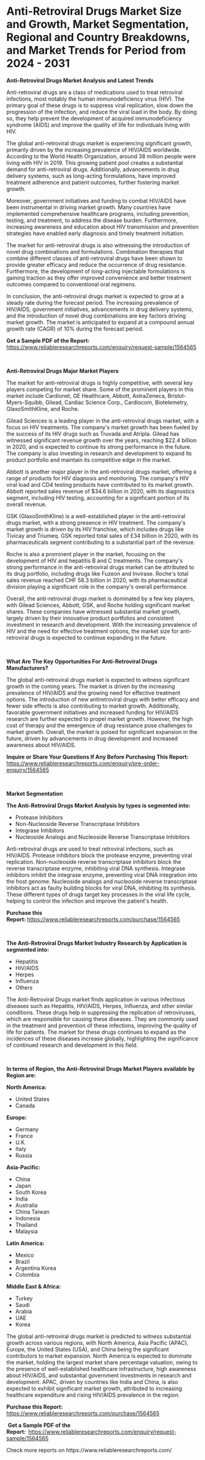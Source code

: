 <p><h1>Anti-Retroviral Drugs Market Size and Growth, Market Segmentation, Regional and Country Breakdowns, and Market Trends for Period from 2024 -  2031</h1></p><p><strong>Anti-Retroviral Drugs Market Analysis and Latest Trends</strong></p>
<p><p>Anti-retroviral drugs are a class of medications used to treat retroviral infections, most notably the human immunodeficiency virus (HIV). The primary goal of these drugs is to suppress viral replication, slow down the progression of the infection, and reduce the viral load in the body. By doing so, they help prevent the development of acquired immunodeficiency syndrome (AIDS) and improve the quality of life for individuals living with HIV.</p><p>The global anti-retroviral drugs market is experiencing significant growth, primarily driven by the increasing prevalence of HIV/AIDS worldwide. According to the World Health Organization, around 38 million people were living with HIV in 2019. This growing patient pool creates a substantial demand for anti-retroviral drugs. Additionally, advancements in drug delivery systems, such as long-acting formulations, have improved treatment adherence and patient outcomes, further fostering market growth.</p><p>Moreover, government initiatives and funding to combat HIV/AIDS have been instrumental in driving market growth. Many countries have implemented comprehensive healthcare programs, including prevention, testing, and treatment, to address the disease burden. Furthermore, increasing awareness and education about HIV transmission and prevention strategies have enabled early diagnosis and timely treatment initiation. </p><p>The market for anti-retroviral drugs is also witnessing the introduction of novel drug combinations and formulations. Combination therapies that combine different classes of anti-retroviral drugs have been shown to provide greater efficacy and reduce the occurrence of drug resistance. Furthermore, the development of long-acting injectable formulations is gaining traction as they offer improved convenience and better treatment outcomes compared to conventional oral regimens.</p><p>In conclusion, the anti-retroviral drugs market is expected to grow at a steady rate during the forecast period. The increasing prevalence of HIV/AIDS, government initiatives, advancements in drug delivery systems, and the introduction of novel drug combinations are key factors driving market growth. The market is anticipated to expand at a compound annual growth rate (CAGR) of 10% during the forecast period.</p></p>
<p><strong>Get a Sample PDF of the Report:&nbsp;</strong> <a href="https://www.reliableresearchreports.com/enquiry/request-sample/1564565">https://www.reliableresearchreports.com/enquiry/request-sample/1564565</a></p>
<p>&nbsp;</p>
<p><strong>Anti-Retroviral Drugs Major Market Players</strong></p>
<p><p>The market for anti-retroviral drugs is highly competitive, with several key players competing for market share. Some of the prominent players in this market include Cardionet, GE Healthcare, Abbott, AstraZeneca, Bristol-Myers-Squibb, Gilead, Cardiac Science Corp., Cardiocom, Biotelemetry, GlaxoSmithKline, and Roche.</p><p>Gilead Sciences is a leading player in the anti-retroviral drugs market, with a focus on HIV treatments. The company's market growth has been fueled by the success of its HIV drugs such as Truvada and Atripla. Gilead has witnessed significant revenue growth over the years, reaching $22.4 billion in 2020, and is expected to continue its strong performance in the future. The company is also investing in research and development to expand its product portfolio and maintain its competitive edge in the market.</p><p>Abbott is another major player in the anti-retroviral drugs market, offering a range of products for HIV diagnosis and monitoring. The company's HIV viral load and CD4 testing products have contributed to its market growth. Abbott reported sales revenue of $34.6 billion in 2020, with its diagnostics segment, including HIV testing, accounting for a significant portion of its overall revenue.</p><p>GSK (GlaxoSmithKline) is a well-established player in the anti-retroviral drugs market, with a strong presence in HIV treatment. The company's market growth is driven by its HIV franchise, which includes drugs like Tivicay and Triumeq. GSK reported total sales of £34 billion in 2020, with its pharmaceuticals segment contributing to a substantial part of the revenue.</p><p>Roche is also a prominent player in the market, focusing on the development of HIV and hepatitis B and C treatments. The company's strong performance in the anti-retroviral drugs market can be attributed to its drug portfolio, including drugs like Fuzeon and Invirase. Roche's total sales revenue reached CHF 58.3 billion in 2020, with its pharmaceutical division playing a significant role in the company's overall performance.</p><p>Overall, the anti-retroviral drugs market is dominated by a few key players, with Gilead Sciences, Abbott, GSK, and Roche holding significant market shares. These companies have witnessed substantial market growth, largely driven by their innovative product portfolios and consistent investment in research and development. With the increasing prevalence of HIV and the need for effective treatment options, the market size for anti-retroviral drugs is expected to continue expanding in the future.</p></p>
<p>&nbsp;</p>
<p><strong>What Are The Key Opportunities For Anti-Retroviral Drugs Manufacturers?</strong></p>
<p><p>The global anti-retroviral drugs market is expected to witness significant growth in the coming years. The market is driven by the increasing prevalence of HIV/AIDS and the growing need for effective treatment options. The introduction of new antiretroviral drugs with better efficacy and fewer side effects is also contributing to market growth. Additionally, favorable government initiatives and increased funding for HIV/AIDS research are further expected to propel market growth. However, the high cost of therapy and the emergence of drug resistance pose challenges to market growth. Overall, the market is poised for significant expansion in the future, driven by advancements in drug development and increased awareness about HIV/AIDS.</p></p>
<p><strong>Inquire or Share Your Questions If Any Before Purchasing This Report:</strong> <a href="https://www.reliableresearchreports.com/enquiry/pre-order-enquiry/1564565">https://www.reliableresearchreports.com/enquiry/pre-order-enquiry/1564565</a></p>
<p>&nbsp;</p>
<p><strong>Market Segmentation</strong></p>
<p><strong>The Anti-Retroviral Drugs Market Analysis by types is segmented into:</strong></p>
<p><ul><li>Protease Inhibitors</li><li>Non-Nucleoside Reverse Transcriptase Inhibitors</li><li>Integrase Inhibitors</li><li>Nucleoside Analogs and Nucleoside Reverse Transcriptase Inhibitors</li></ul></p>
<p><p>Anti-retroviral drugs are used to treat retroviral infections, such as HIV/AIDS. Protease inhibitors block the protease enzyme, preventing viral replication. Non-nucleoside reverse transcriptase inhibitors block the reverse transcriptase enzyme, inhibiting viral DNA synthesis. Integrase inhibitors inhibit the integrase enzyme, preventing viral DNA integration into the host genome. Nucleoside analogs and nucleoside reverse transcriptase inhibitors act as faulty building blocks for viral DNA, inhibiting its synthesis. These different types of drugs target key processes in the viral life cycle, helping to control the infection and improve the patient's health.</p></p>
<p><strong>Purchase this Report:&nbsp;</strong><a href="https://www.reliableresearchreports.com/purchase/1564565">https://www.reliableresearchreports.com/purchase/1564565</a></p>
<p>&nbsp;</p>
<p><strong>The Anti-Retroviral Drugs Market Industry Research by Application is segmented into:</strong></p>
<p><ul><li>Hepatitis</li><li>HIV/AIDS</li><li>Herpes</li><li>Influenza</li><li>Others</li></ul></p>
<p><p>The Anti-Retroviral Drugs market finds application in various infectious diseases such as Hepatitis, HIV/AIDS, Herpes, Influenza, and other similar conditions. These drugs help in suppressing the replication of retroviruses, which are responsible for causing these diseases. They are commonly used in the treatment and prevention of these infections, improving the quality of life for patients. The market for these drugs continues to expand as the incidences of these diseases increase globally, highlighting the significance of continued research and development in this field.</p></p>
<p>&nbsp;</p>
<p><strong>In terms of Region, the Anti-Retroviral Drugs Market Players available by Region are:</strong></p>
<p>
    <p> <strong> North America: </strong>
        <ul>
            <li>United States</li>
            <li>Canada</li>
        </ul>
        </p> 
    <p> <strong> Europe: </strong>
        <ul>
            <li>Germany</li>
            <li>France</li>
            <li>U.K.</li>
            <li>Italy</li>
            <li>Russia</li>
        </ul>
        </p> 
    <p> <strong> Asia-Pacific: </strong>
        <ul>
            <li>China</li>
            <li>Japan</li>
            <li>South Korea</li>
            <li>India</li>
            <li>Australia</li>
            <li>China Taiwan</li>
            <li>Indonesia</li>
            <li>Thailand</li>
            <li>Malaysia</li>
        </ul>
        </p> 
    <p> <strong> Latin America: </strong>
        <ul>
            <li>Mexico</li>
            <li>Brazil</li>
            <li>Argentina Korea</li>
            <li>Colombia</li>
        </ul>
        </p> 
    <p> <strong> Middle East & Africa: </strong>
        <ul>
            <li>Turkey</li>
            <li>Saudi</li>
            <li>Arabia</li>
            <li>UAE</li>
            <li>Korea</li>
        </ul>
    </p>
    </p>
<p><p>The global anti-retroviral drugs market is predicted to witness substantial growth across various regions, with North America, Asia Pacific (APAC), Europe, the United States (USA), and China being the significant contributors to market expansion. North America is expected to dominate the market, holding the largest market share percentage valuation, owing to the presence of well-established healthcare infrastructure, high awareness about HIV/AIDS, and substantial government investments in research and development. APAC, driven by countries like India and China, is also expected to exhibit significant market growth, attributed to increasing healthcare expenditure and rising HIV/AIDS prevalence in the region.</p></p>
<p><strong>Purchase this Report: </strong><a href="https://www.reliableresearchreports.com/purchase/1564565">https://www.reliableresearchreports.com/purchase/1564565</a></p>
<p>&nbsp;<strong>Get a Sample PDF of the Report:&nbsp;&nbsp;</strong><a href="https://www.reliableresearchreports.com/enquiry/request-sample/1564565">https://www.reliableresearchreports.com/enquiry/request-sample/1564565</a></p>
<p><strong></strong></p>
<p>Check more reports on https://www.reliableresearchreports.com/</p>